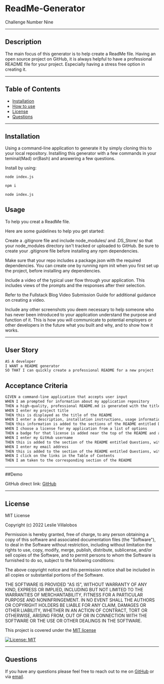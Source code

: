 # ReadMe-Generator



Challenge Number Nine



---

 ## Description
 
The main focus of this generator is to help create a ReadMe file. Having an open source project on GitHub, it is always helpful to have a professional README file for your project. Especially having a stress free option in creating it. 



 ---

## Table of Contents
  - [Installation](#installation)
  - [How to use](#usage)
   - [License](#license)
  - [Questions](#questions)

  ---

## Installation

Using a command-line application to generate it by simply cloning this to your local repository. Installing this generator with a few commands in your teminal(Mad) or(Bash) and answering a few questions.

Install by using:

```bash
node index.js

npm i

node index.js

```

## Usage

To help you creat a ReadMe file.

Here are some guidelines to help you get started:

Create a .gitignore file and include node_modules/ and .DS_Store/ so that your node_modules directory isn't tracked or uploaded to GitHub. Be sure to create your .gitignore file before installing any npm dependencies.

Make sure that your repo includes a package.json with the required dependencies. You can create one by running npm init when you first set up the project, before installing any dependencies.

Include a video of the typical user flow through your application. This includes views of the prompts and the responses after their selection.

Refer to the Fullstack Blog Video Submission Guide for additional guidance on creating a video.

Include any other screenshots you deem necessary to help someone who has never been introduced to your application understand the purpose and function of it. This is how you will communicate to potential employers or other developers in the future what you built and why, and to show how it works.

---

## User Story

```md
AS A developer
I WANT a README generator
SO THAT I can quickly create a professional README for a new project
```

## Acceptance Criteria

```md
GIVEN a command-line application that accepts user input
WHEN I am prompted for information about my application repository
THEN a high-quality, professional README.md is generated with the title of my project and sections entitled Description, Table of Contents, Installation, Usage, License, Contributing, Tests, and Questions
WHEN I enter my project title
THEN this is displayed as the title of the README
WHEN I enter a description, installation instructions, usage information, contribution guidelines, and test instructions
THEN this information is added to the sections of the README entitled Description, Installation, Usage, Contributing, and Tests
WHEN I choose a license for my application from a list of options
THEN a badge for that license is added near the top of the README and a notice is added to the section of the README entitled License that explains which license the application is covered under
WHEN I enter my GitHub username
THEN this is added to the section of the README entitled Questions, with a link to my GitHub profile
WHEN I enter my email address
THEN this is added to the section of the README entitled Questions, with instructions on how to reach me with additional questions
WHEN I click on the links in the Table of Contents
THEN I am taken to the corresponding section of the README
```
---

##Demo



GitHub direct link:
[GitHub](https://github.com/wolfvilla/ReadMe-Generator)

---

## License

MIT License

Copyright (c) 2022 Leslie Villalobos

Permission is hereby granted, free of charge, to any person obtaining a copy of this software and associated documentation files (the "Software"), to deal in the Software without restriction, including without limitation the rights to use, copy, modify, merge, publish, distribute, sublicense, and/or sell copies of the Software, and to permit persons to whom the Software is furnished to do so, subject to the following conditions:

The above copyright notice and this permission notice shall be included in all copies or substantial portions of the Software.

THE SOFTWARE IS PROVIDED "AS IS", WITHOUT WARRANTY OF ANY KIND, EXPRESS OR IMPLIED, INCLUDING BUT NOT LIMITED TO THE WARRANTIES OF MERCHANTABILITY, FITNESS FOR A PARTICULAR PURPOSE AND NONINFRINGEMENT. IN NO EVENT SHALL THE AUTHORS OR COPYRIGHT HOLDERS BE LIABLE FOR ANY CLAIM, DAMAGES OR OTHER LIABILITY, WHETHER IN AN ACTION OF CONTRACT, TORT OR OTHERWISE, ARISING FROM, OUT OF OR IN CONNECTION WITH THE SOFTWARE OR THE USE OR OTHER DEALINGS IN THE SOFTWARE.

This project is covered under the [MIT license](https://choosealicense.com/licenses/mit)


[![License: MIT](https://img.shields.io/badge/License-MIT-yellow.svg)](https://opensource.org/licenses/MIT)

  ---
  
## Questions 

If you have any questions please feel free to reach out to me on [GitHub](https://github.com/wolfvilla) or via [email](https://mailto:lvillalobos258@gmail.com).
